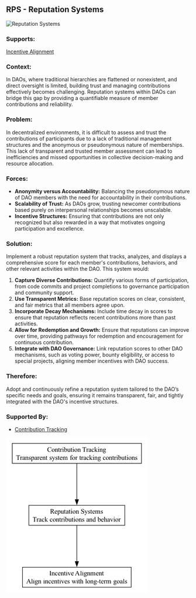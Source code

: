 ## RPS - Reputation Systems

![Reputation Systems](./output/illustration/reputation_systems_illustration_v3.png)

### Supports:
[Incentive Alignment](./incentive_alignment.html)

### Context:
In DAOs, where traditional hierarchies are flattened or nonexistent, and direct oversight is limited, building trust and managing contributions effectively becomes challenging. Reputation systems within DAOs can bridge this gap by providing a quantifiable measure of member contributions and reliability.

### Problem:
In decentralized environments, it is difficult to assess and trust the contributions of participants due to a lack of traditional management structures and the anonymous or pseudonymous nature of memberships. This lack of transparent and trusted member assessment can lead to inefficiencies and missed opportunities in collective decision-making and resource allocation.

### Forces:
- **Anonymity versus Accountability:** Balancing the pseudonymous nature of DAO members with the need for accountability in their contributions.
- **Scalability of Trust:** As DAOs grow, trusting newcomer contributions based purely on interpersonal relationships becomes unscalable.
- **Incentive Structures:** Ensuring that contributions are not only recognized but also rewarded in a way that motivates ongoing participation and excellence.

### Solution:
Implement a robust reputation system that tracks, analyzes, and displays a comprehensive score for each member's contributions, behaviors, and other relevant activities within the DAO. This system would:
1. **Capture Diverse Contributions:** Quantify various forms of participation, from code commits and project completions to governance participation and community support.
2. **Use Transparent Metrics:** Base reputation scores on clear, consistent, and fair metrics that all members agree upon.
3. **Incorporate Decay Mechanisms:** Include time decay in scores to ensure that reputation reflects recent contributions more than past activities.
4. **Allow for Redemption and Growth:** Ensure that reputations can improve over time, providing pathways for redemption and encouragement for continuous contribution.
5. **Integrate with DAO Governance:** Link reputation scores to other DAO mechanisms, such as voting power, bounty eligibility, or access to special projects, aligning member incentives with DAO success.

### Therefore:
Adopt and continuously refine a reputation system tailored to the DAO’s specific needs and goals, ensuring it remains transparent, fair, and tightly integrated with the DAO's incentive structures.

### Supported By:
- [Contribution Tracking](./contribution_tracking.html)

![Reputation Systems](./output/reputation_systems_specific_graph_v3.png)

